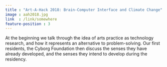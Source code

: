 ```yaml
---
title : "Art-A-Hack 2018: Brain-Computer Interface and Climate Change"
image : aah2018.jpg
link  : /link/somewhere
feature-position : 3
---
```

At the beginning we talk through the idea of arts practice as technology research, and how it represents an alternative to problem-solving. Our first residents, the Cyborg Foundation then discuss the senses they have already developed, and the senses they intend to develop during the residency.